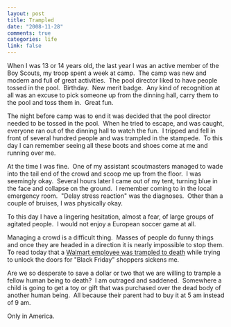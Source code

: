 ```yaml
--- 
layout: post
title: Trampled
date: "2008-11-28"
comments: true
categories: life
link: false
---
```

When I was 13 or 14 years old, the last year I was an active member of the Boy Scouts, my troop spent a week at camp.  The camp was new and modern and full of great activities.  The pool director liked to have people tossed in the pool.  Birthday.  New merit badge.  Any kind of recognition at all was an excuse to pick someone up from the dinning hall, carry them to the pool and toss them in.  Great fun.

The night before camp was to end it was decided that the pool director needed to be tossed in the pool.  When he tried to escape, and was caught, everyone ran out of the dinning hall to watch the fun.  I tripped and fell in front of several hundred people and was trampled in the stampede.  To this day I can remember seeing all these boots and shoes come at me and running over me.

At the time I was fine.  One of my assistant scoutmasters managed to wade into the tail end of the crowd and scoop me up from the floor.  I was seemingly okay.  Several hours later I came out of my tent, turning blue in the face and collapse on the ground.  I remember coming to in the local emergency room.  "Delay stress reaction" was the diagnoses.  Other than a couple of bruises, I was physically okay.

To this day I have a lingering hesitation, almost a fear, of large groups of agitated people.  I would not enjoy a European soccer game at all.  

Managing a crowd is a difficult thing.  Masses of people do funny things and once they are headed in a direction it is nearly impossible to stop them. To read today that a <a title="Black Friday Violence" href="http://www.cnn.com/2008/US/11/28/black.friday.violence/index.html">Walmart employee was trampled to death</a> while trying to unlock the doors for "Black Friday" shoppers sickens me.  

Are we so desperate to save a dollar or two that we are willing to trample a fellow human being to death?  I am outraged and saddened.  Somewhere a child is going to get a toy or gift that was purchased over the dead body of another human being.  All because their parent had to buy it at 5 am instead of 9 am.

Only in America.
